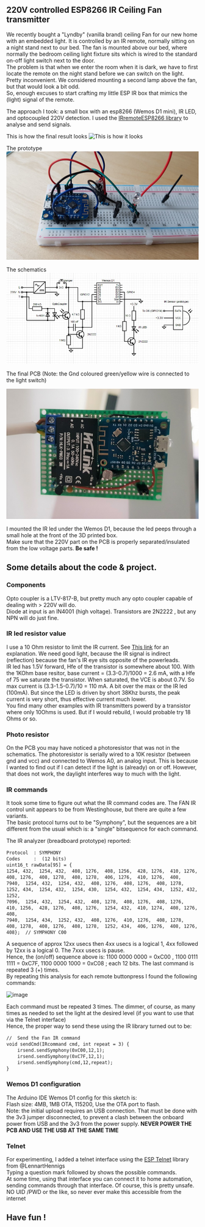## 220V controlled ESP8266 IR Ceiling Fan transmitter 
We recently bought a  "Lyndby" (vanilla brand) ceiling Fan for our new home with an embedded light. It is controlled by an IR remote, normally sitting on a night stand next to our bed. The fan is mounted above our bed, where normally the bedroom ceiling light fixture sits which is wired to the standard on-off light switch next to the door.\
The problem is that when we  enter the room when it is dark, we have to first locate the remote on the night stand before we can switch on the light. Pretty inconvenient. We considered mounting a second lamp above the fan, but that would look a bit odd.\
So, enough excuses to start crafting my little ESP IR box that mimics the (light) signal of the remote.

The approach I took: a small box with an esp8266 (Wemos D1 mini), IR LED, and optocoupled 220V detection.
I used the [IRremoteESP8266 library](https://github.com/crankyoldgit/IRremoteESP8266) to analyse and send signals.

This is how the final result looks
![This is how it looks](/images/How-it-works.gif)

The prototype
![The Prototype](/images/Prototype.jpeg)

The schematics
![The Schematics](/images/Schematics%20IR%20Fan.jpg)

The final PCB  (Note: the Gnd coloured green/yellow wire is connected to the light switch)

![The PCB](/images/PCB.jpg)

I mounted the IR led under the Wemos D1, because the led peeps through a small hole at the front of the 3D printed box.\
Make sure that the 220V part on the PCB is properly separated/insulated from the low voltage parts. **Be safe !**

## Some details about the code & project.

### Components
Opto coupler is a LTV-817-B, but pretty much any opto coupler capable of dealing with > 220V will do.\
Diode at input is an IN4001  (high voltage). Transistors are 2N2222 , but any NPN will do just fine.

### IR led resistor value
I use a 10 Ohm resistor to limit the IR current. See [This link](https://newbedev.com/using-a-transistor-to-get-100ma-on-a-ir-led) for an explanation. We need good light, because the IR signal is indirect (reflection) because the fan's IR eye sits opposite of the powerleads.\
IR led has 1.5V forward, Hfe of the transistor is somewhere about 100. With the 1KOhm base resitor, base current = (3.3-0.7)/1000 = 2.6 mA, with a Hfe of 75 we saturate the transistor. When saturated, the VCE is about 0.7V. So max current is (3.3-1.5-0.7)/10 = 110 mA. A bit over the max or the IR led (100mA). But since the LED is driven by short 38Khz bursts, the peak current is very short, thus effective current much lower.\
You find many other examples with IR transmitters powerd by a transistor where only 10Ohms is used.  But if I would rebuild, I would probable try  18 Ohms or so.   

### Photo resistor
On the PCB you may have noticed a photoresistor that was not in the schematics. The photoresistor is serially wired to a 10K resistor (between gnd and vcc) and connected to Wemos A0, an analog input. This is because I wanted to  find out if I can detect if the light is (already) on or off. However, that does  not work, the daylight interferes way to much with the light.

### IR commands
It took some time to figure out what the IR command codes are. The FAN IR control unit appears to be from Westinghouse, but there are quite a few variants.\
The basic protocol turns out to be "Symphony", but the sequences are a bit different from the usual which is: a "single" bitsequence for each command.

The IR analyzer (breadboard prototype) reported: 
```
Protocol  : SYMPHONY
Codes     :  (12 bits)
uint16_t rawData[95] = {
1254, 432,  1254, 432,  408, 1276,  408, 1256,  428, 1276,  410, 1276,  408, 1276,  408, 1278,  408, 1278,  406, 1276,  410, 1276,  408,
7940,  1254, 432,  1254, 432,  408, 1276,  408, 1276,  408, 1278,  1252, 434,  1254, 432,  1254, 430,  1254, 432,  1254, 434,  1252, 432,  1252, 
7096,  1254, 432,  1254, 432,  408, 1278,  408, 1276,  408, 1276,  410, 1256,  428, 1276,  408, 1276,  1254, 432,  410, 1274,  408, 1276,  408, 
7940,  1254, 434,  1252, 432,  408, 1276,  410, 1276,  408, 1278,  408, 1278,  408, 1276,  408, 1278,  1252, 434,  406, 1276,  408, 1276,  408};  // SYMPHONY C00
```

A sequence of approx 12xx usecs then 4xx usecs is a logical 1, 4xx followed by 12xx is a logical 0. The 7xxx usecs is pause.\
Hence, the (on/off) sequence above is: 1100 0000 0000 = 0xC00 , 1100 0111 1111 = 0xC7F, 1100 0000 1000 = 0xC08 ; each 12 bits. The last command is repeated 3 (+) times.\
By repeating this analysis for each remote buttonpress I found the following commands:

![image](https://user-images.githubusercontent.com/80706499/137891934-c97163ce-37df-450b-a9c0-77ea92459cf7.png)

Each command must be repeated 3 times. The dimmer, of course, as many times as needed to set the light at the desired level (if you want to use that via the Telnet interface)\
Hence, the proper way to send these using the IR library turned out to be:
```
//  Send the Fan IR command
void sendCmd(IRcommand cmd, int repeat = 3) {
    irsend.sendSymphony(0xC00,12,1);
    irsend.sendSymphony(0xC7F,12,1);
    irsend.sendSymphony(cmd,12,repeat);
}
```
### Wemos D1 configuration
The Arduino IDE Wemos D1 config for this sketch is:\
Flash size:  4MB, 1MB OTA, 115200,  Use the OTA port to flash. \
Note: the initial upload requires an USB connection. That must be done with the 3v3 jumper disconnected, to prevent a clash between the onboard power from USB and the 3v3 from the power supply. **NEVER POWER THE PCB AND USE THE USB AT THE SAME TIME**

### Telnet
For experimenting, I added a telnet interface using the [ESP Telnet](https://github.com/LennartHennigs/ESPTelnet) library from @LennartHennigs \
Typing a question mark followed by <CR> shows the possible commands.\
At some time, using that interface you can connect it to home automation, sending commands through that interface.
Of course, this is pretty unsafe. NO UID /PWD or the like, so never ever make this accessible from the internet

## Have fun !


